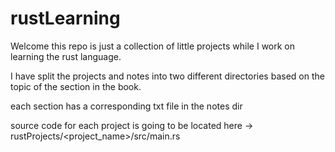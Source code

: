 # rustLearning
Welcome this repo is just a collection of little projects while I work on learning the rust language.

I have split the projects and notes into two different directories based on the topic of the section in the book.

each section has a corresponding txt file in the notes dir 

source code for each project is going to be located here -> rustProjects/<project_name>/src/main.rs

